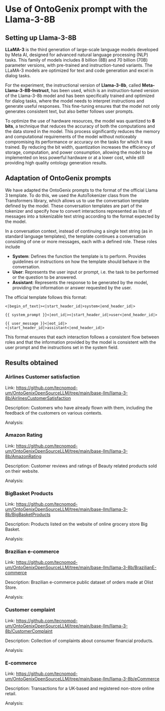 # Use of OntoGenix prompt with the Llama-3-8B

## Setting up Llama-3-8B

**LLaMA-3** is the third generation of large-scale language models developed by Meta AI, designed for advanced natural language processing (NLP) tasks.  This family of models includes 8 billion (8B) and 70 billion (70B) parameter versions, with pre-trained and instruction-tuned variants. The LLaMA-3 models are optimized for text and code generation and excel in dialog tasks. 

For the experiment, the instructional version of **Llama-3-8b**, called **Meta-Llama-3-8B-Instruct**, has been used, which is an instruction-tuned version of the Llama-3-8b model and has been specifically trained and optimized for dialog tasks, where the model needs to interpret instructions and generate useful responses. This fine-tuning ensures that the model not only generates consistent text, but also better follows user prompts. 

To optimize the use of hardware resources, the model was quantized to **8 bits**, a technique that reduces the accuracy of both the computations and the data stored in the model. This process significantly reduces the memory and computational requirements of the model without noticeably compromising its performance or accuracy on the tasks for which it was trained. By reducing the bit width, quantization increases the efficiency of storage, computation, and power consumption, allowing the model to be implemented on less powerful hardware or at a lower cost, while still providing high quality ontology generation results.

## Adaptation of OntoGenix prompts

We have adapted the OntoGenix prompts to the format of the official Llama 3 template. To do this, we used the AutoTokenizer class from the Transformers library, which allows us to use the conversation template defined by the model. These conversation templates are part of the tokenizer and specify how to convert interactions represented as lists of messages into a tokenizable text string according to the format expected by the model.

In a conversation context, instead of continuing a single text string (as in standard language templates), the template continues a conversation consisting of one or more messages, each with a defined role. These roles include

- **System**: Defines the function the template is to perform. Provides guidelines or instructions on how the template should behave in the conversation.
- **User**: Represents the user input or prompt, i.e. the task to be performed or the question to be answered.
- **Assistant**: Represents the response to be generated by the model, providing the information or answer requested by the user.

The official template follows this format:

```
<|begin_of_text|><|start_header_id|>system<|end_header_id|>

{{ system_prompt }}<|eot_id|><|start_header_id|>user<|end_header_id|>

{{ user_message }}<|eot_id|><|start_header_id|>assistant<|end_header_id|>
```

This format ensures that each interaction follows a consistent flow between roles and that the information provided by the model is consistent with the user prompt and the instructions set in the system field.

## Results obtained

### Airlines Customer satisfaction

Link: https://github.com/tecnomod-um/OntoGenixOpenSourceLLM/tree/main/base-llm/llama-3-8b/AirlinesCustomerSatisfaction

Description: Customers who have already flown with them, including the feedback of the customers on various contexts. 

Analysis: 

### Amazon Rating

Link: https://github.com/tecnomod-um/OntoGenixOpenSourceLLM/tree/main/base-llm/llama-3-8b/AmazonRating

Description: Customer reviews and ratings of Beauty related products sold on their website.

Analysis: 

### BigBasket Products

Link: https://github.com/tecnomod-um/OntoGenixOpenSourceLLM/tree/main/base-llm/llama-3-8b/BigBasketProducts

Description: Products listed on the website of online grocery store Big Basket.

Analysis: 

###  Brazilian e-commerce

Link: https://github.com/tecnomod-um/OntoGenixOpenSourceLLM/tree/main/base-llm/llama-3-8b/BrazilianE-commerce

Description: Brazilian e-commerce public dataset of orders made at Olist Store.

Analysis: 

### Customer complaint

Link: https://github.com/tecnomod-um/OntoGenixOpenSourceLLM/tree/main/base-llm/llama-3-8b/CustomerComplaint

Description: Collection of complaints about consumer financial products.

Analysis: 

### E-commerce

Link: https://github.com/tecnomod-um/OntoGenixOpenSourceLLM/tree/main/base-llm/llama-3-8b/eCommerce

Description: Transactions for a UK-based and registered non-store online retail.

Analysis: 

